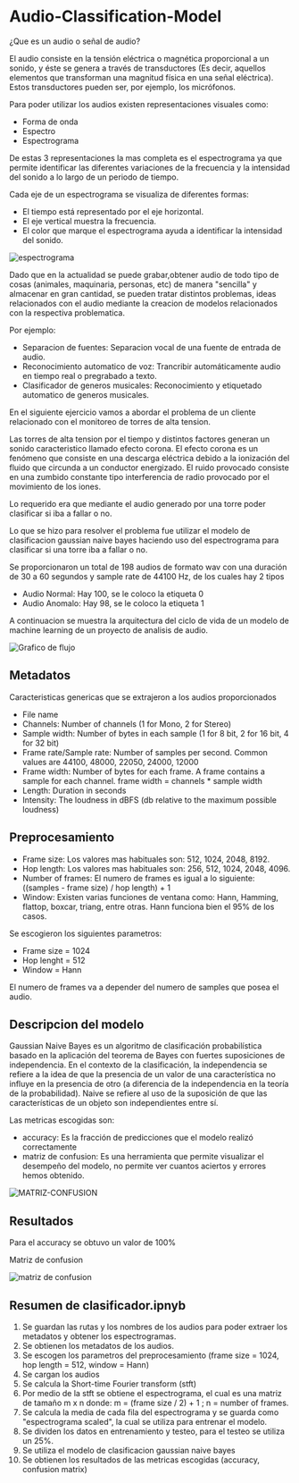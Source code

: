 # Audio-Classification-Model

¿Que es un audio o señal de audio?

El audio consiste en la tensión eléctrica o magnética proporcional a un sonido, y éste se genera a través de transductores (Es decir, aquellos elementos que transforman una magnitud física en una señal eléctrica). Estos transductores pueden ser, por ejemplo, los micrófonos.

Para poder utilizar los audios existen representaciones visuales como:

- Forma de onda
- Espectro
- Espectrograma

De estas 3 representaciones la mas completa es el espectrograma ya que permite identificar las diferentes variaciones de la frecuencia y la intensidad del sonido a lo largo de un periodo de tiempo.

Cada eje de un espectrograma se visualiza de diferentes formas:

- El tiempo está representado por el eje horizontal.
- El eje vertical muestra la frecuencia.
- El color que marque el espectrograma ayuda a identificar la intensidad del sonido.

![espectrograma](https://user-images.githubusercontent.com/118764182/209146433-45407e7e-6b75-4e31-9a70-48414049e274.jpg)


Dado que en la actualidad se puede grabar,obtener audio de todo tipo de cosas (animales, maquinaria, personas, etc) de manera "sencilla" y almacenar en gran cantidad, se pueden tratar distintos problemas, ideas relacionados con el audio mediante la creacion de modelos relacionados con la respectiva problematica.

Por ejemplo:

- Separacion de fuentes: Separacion vocal de una fuente de entrada de audio.
- Reconocimiento automatico de voz: Trancribir automáticamente audio en tiempo real o pregrabado a texto.
- Clasificador de generos musicales: Reconocimiento y etiquetado automatico de generos musicales.

En el siguiente ejercicio vamos a abordar el problema de un cliente relacionado con el monitoreo de torres de alta tension.

Las torres de alta tension por el tiempo y distintos factores generan un sonido caracteristico llamado efecto corona. El efecto corona es un fenómeno que consiste en una descarga eléctrica debido a la ionización del fluido que circunda a un conductor energizado. El ruido provocado consiste en una zumbido constante tipo interferencia de radio provocado por el movimiento de los iones.

Lo requerido era que mediante el audio generado por una torre poder clasificar si iba a fallar o no.

Lo que se hizo para resolver el problema fue utilizar el modelo de clasificacion gaussian naive bayes haciendo uso del espectrograma para clasificar si una torre iba a fallar o no.

Se proporcionaron un total de 198 audios de formato wav con una duración de 30 a 60 segundos y sample rate de 44100 Hz, de los cuales hay 2 tipos

- Audio Normal: Hay 100, se le coloco la etiqueta 0
- Audio Anomalo: Hay 98, se le coloco la etiqueta 1

A continuacion se muestra la arquitectura del ciclo de vida de un modelo de machine learning de un proyecto de analisis de audio.

![Grafico de flujo](https://user-images.githubusercontent.com/118764182/209965842-d5ff8cd9-f430-49a2-8bbb-762a96e865cf.png)


## Metadatos

Caracteristicas genericas que se extrajeron a los audios proporcionados

- File name
- Channels: Number of channels (1 for Mono, 2 for Stereo)
- Sample width: Number of bytes in each sample (1 for 8 bit, 2 for 16 bit, 4 for 32 bit)
- Frame rate/Sample rate: Number of samples per second. Common values are 44100, 48000, 22050, 24000, 12000
- Frame width: Number of bytes for each frame. A frame contains a sample for each channel. frame width = channels * sample width
- Length: Duration in seconds
- Intensity: The loudness in dBFS (db relative to the maximum possible loudness)

## Preprocesamiento

- Frame size: Los valores mas habituales son: 512, 1024, 2048, 8192.
- Hop length: Los valores mas habituales son: 256, 512, 1024, 2048, 4096.
- Number of frames: El numero de frames es igual a lo siguiente: ((samples - frame size) / hop length) + 1
- Window: Existen varias funciones de ventana como: Hann, Hamming, flattop, boxcar, triang, entre otras. Hann funciona bien el 95% de los casos.

Se escogieron los siguientes parametros:

- Frame size = 1024
- Hop lenght = 512
- Window = Hann

El numero de frames va a depender del numero de samples que posea el audio.

## Descripcion del modelo

Gaussian Naive Bayes es un algoritmo de clasificación probabilística basado en la aplicación del teorema de Bayes con fuertes suposiciones de independencia. En el
contexto de la clasificación, la independencia se refiere a la idea de que la presencia de un valor de una característica no influye en la presencia de otro (a 
diferencia de la independencia en la teoría de la probabilidad). Naive se refiere al uso de la suposición de que las características de un objeto son independientes 
entre sí.

Las metricas escogidas son:

- accuracy: Es la fracción de predicciones que el modelo realizó correctamente
- matriz de confusion: Es una herramienta que permite visualizar el desempeño del modelo, no permite ver cuantos aciertos y errores hemos obtenido.

![MATRIZ-CONFUSION](https://user-images.githubusercontent.com/118764182/210014655-b6ad53ee-43c4-421a-8c3a-42d76447168c.png)


## Resultados

Para el accuracy se obtuvo un valor de 100%

Matriz de confusion

![matriz de confusion](https://user-images.githubusercontent.com/118764182/210012922-ab3ba759-ebd0-443b-99a7-0e7424c0c729.png)


## Resumen de clasificador.ipnyb

1) Se guardan las rutas y los nombres de los audios para poder extraer los metadatos y obtener los espectrogramas.
2) Se obtienen los metadatos de los audios.
3) Se escogen los parametros del preprocesamiento (frame size = 1024, hop length = 512, window = Hann)
4) Se cargan los audios
5) Se calcula la Short-time Fourier transform (stft)
6) Por medio de la stft se obtiene el espectrograma, el cual es una matriz de tamaño m x n donde: 
m = (frame size / 2) + 1 ; n = number of frames.
7) Se calcula la media de cada fila del espectrograma y se guarda como "espectrograma scaled", la cual se utiliza para entrenar el modelo.
8) Se dividen los datos en entrenamiento y testeo, para el testeo se utiliza un 25%. 
9) Se utiliza el modelo de clasificacion gaussian naive bayes
10) Se obtienen los resultados de las metricas escogidas (accuracy, confusion matrix)
